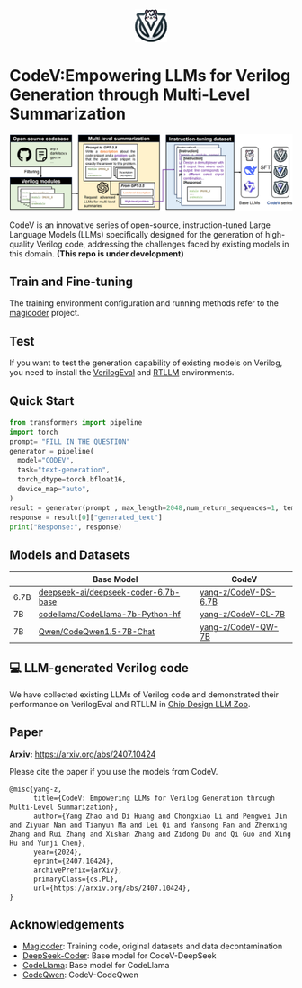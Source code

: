<div align="center">
  <img src="./assets/logo.png" style="zoom:25%;" /> 
</div>

# CodeV:Empowering LLMs for Verilog Generation through Multi-Level Summarization

<img src="assets/overview.png" style="zoom:50%;" /> 

CodeV is an innovative series of open-source, instruction-tuned Large Language Models (LLMs) specifically designed for the generation of high-quality Verilog code, addressing the challenges faced by existing models in this domain.  **(This repo is under development)** 

## Train and Fine-tuning

The training environment configuration and running methods refer to the [magicoder](https://github.com/ise-uiuc/magicoder) project.

## Test

If you want to test the generation capability of existing models on Verilog, you need to install the [VerilogEval](https://github.com/NVlabs/verilog-eval) and [RTLLM](https://github.com/hkust-zhiyao/rtllm) environments.

## Quick Start

```python
from transformers import pipeline
import torch
prompt= "FILL IN THE QUESTION"
generator = pipeline(
  model="CODEV",
  task="text-generation",
  torch_dtype=torch.bfloat16,
  device_map="auto",
)
result = generator(prompt , max_length=2048,num_return_sequences=1, temperature=0.0)
response = result[0]["generated_text"]
print("Response:", response)
```

## Models and Datasets

|      | Base Model                                                                                          | CodeV                                                               |
| ---- | --------------------------------------------------------------------------------------------------- | ------------------------------------------------------------------- |
| 6.7B | [deepseek-ai/deepseek-coder-6.7b-base](https://huggingface.co/deepseek-ai/deepseek-coder-6.7b-base) | [yang-z/CodeV-DS-6.7B](https://huggingface.co/yang-z/CodeV-DS-6.7B) |
| 7B   | [codellama/CodeLlama-7b-Python-hf](https://huggingface.co/codellama/CodeLlama-7b-Python-hf)         | [yang-z/CodeV-CL-7B](https://huggingface.co/yang-z/CodeV-CL-7B)     |
| 7B   | [Qwen/CodeQwen1.5-7B-Chat](https://huggingface.co/Qwen/CodeQwen1.5-7B-Chat)                         | [yang-z/CodeV-QW-7B](https://huggingface.co/yang-z/CodeV-QW-7B)     |

## 💻 LLM-generated Verilog code

We have collected existing LLMs of Verilog code and demonstrated their performance on VerilogEval and RTLLM in [Chip Design LLM Zoo](https://iprc-dip.github.io/AwesomeChipDesignLeaderBoard).

## Paper
**Arxiv:** <https://arxiv.org/abs/2407.10424>

Please cite the paper if you use the models from CodeV.

```
@misc{yang-z,
      title={CodeV: Empowering LLMs for Verilog Generation through Multi-Level Summarization}, 
      author={Yang Zhao and Di Huang and Chongxiao Li and Pengwei Jin and Ziyuan Nan and Tianyun Ma and Lei Qi and Yansong Pan and Zhenxing Zhang and Rui Zhang and Xishan Zhang and Zidong Du and Qi Guo and Xing Hu and Yunji Chen},
      year={2024},
      eprint={2407.10424},
      archivePrefix={arXiv},
      primaryClass={cs.PL},
      url={https://arxiv.org/abs/2407.10424}, 
}
```

## Acknowledgements

* [Magicoder](https://github.com/ise-uiuc/magicoder): Training code, original datasets and data decontamination
* [DeepSeek-Coder](https://github.com/deepseek-ai/DeepSeek-Coder): Base model for CodeV-DeepSeek
* [CodeLlama](https://ai.meta.com/research/publications/code-llama-open-foundation-models-for-code/): Base model for CodeLlama
* [CodeQwen](https://github.com/QwenLM/CodeQwen1.5): CodeV-CodeQwen 